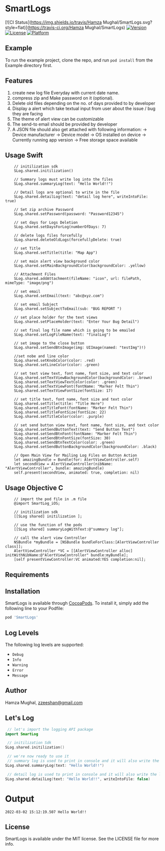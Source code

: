 # SmartLogs

[![CI Status](https://img.shields.io/travis/Hamza Mughal/SmartLogs.svg?style=flat)](https://travis-ci.org/Hamza Mughal/SmartLogs)
[![Version](https://img.shields.io/cocoapods/v/SmartLogs.svg?style=flat)](https://cocoapods.org/pods/SmartLogs)
[![License](https://img.shields.io/cocoapods/l/SmartLogs.svg?style=flat)](https://cocoapods.org/pods/SmartLogs)
[![Platform](https://img.shields.io/cocoapods/p/SmartLogs.svg?style=flat)](https://cocoapods.org/pods/SmartLogs)

## Example

To run the example project, clone the repo, and run `pod install` from the Example directory first.

## Features

 1) create new log file Everyday with current date name.
 2) compress zip and Make password on it (optional).
 3) Delete old files depending on the no. of days provided to by developer
 4) Display a alert which take textual input from user about the issue / bug they are facing
 5) The theme of alert view can be customizable
 6) The send-to email should be provided by developer
 7) A JSON file should also get attached with following information:
        -> Device manufacturer
        -> Device model
        -> OS installed on device
        -> Currently running app version
        -> Free storage space available

## Usage Swift

        // initilization sdk
        SLog.shared.initilization()
        
        // Summary logs must write log into the files 
        SLog.shared.summaryLog(text: "Hello World!!")
        
        // Detail logs are optional to write in the file
        SLog.shared.detailLog(text: "detail log here", writeIntoFile: true)
        
        // Set zip archive Password
        SLog.shared.setPassword(password: "Password12345")
        
        // set days for Logs Deletion
        SLog.shared.setDaysForLog(numberOfDays: 7)
        
        // delete logs files forcefully
        SLog.shared.deleteOldLogs(forcefullyDelete: true)
        
        // set Title
        SLog.shared.setTitle(title: "Map App")
        
        // set main alert view background color
        SLog.shared.setMainBackgroundColor(backgroundColor: .yellow)
        
        // Attachment Files
        SLog.shared.addAttachment(fileName: "icon", url: filePath, mimeType: "image/png")
        
        // set email
        SLog.shared.setEmail(text: "abc@xyz.com")
        
        // set email Subject
        SLog.shared.setSubjectToEmail(sub: "BUG REPORT ")
        
        // set place holder for the text views
        SLog.shared.setPlaceHolder(text: "Enter Your Bug Detail")
        
        // set final log file name which is going to be emailed
        SLog.shared.setLogFileName(text: "finalLog")
        
        // set image to the close button
        SLog.shared.setSendBtnImage(img: UIImage(named: "testImg")!)
        
        //set nobe and line color
        SLog.shared.setKnobColor(color: .red)
        SLog.shared.setLineColor(color: .green)
                
        // set text view text, font name, font size, and text color
        SLog.shared.setTextViewBackgroundColor(backgroundColor: .brown)
        SLog.shared.setTextViewTextColor(color: .green)
        SLog.shared.setTextViewFont(fontName: "Marker Felt Thin")
        SLog.shared.setTextViewFontSize(fontSize: 17)
        
        // set title text, font name, font size and text color
        SLog.shared.setTitle(title: "Title Here")
        SLog.shared.setTitleFont(fontName: "Marker Felt Thin")
        SLog.shared.setTitleFontSize(fontSize: 22)
        SLog.shared.setTitleColor(color: .purple)

        // set send button view text, font name, font size, and text color
        SLog.shared.setSendButtonText(text: "Send Button Text")
        SLog.shared.setSendBtnFont(fontName: "Marker Felt Thin")
        SLog.shared.setSendBtnFontSize(fontSize: 30)
        SLog.shared.setSendBtnTextColor(color: .green)
        SLog.shared.setSendButtonBackgroundColor(backgroundColor: .black)
        
        // Open Main View for Mailing Log Files on Button Action
        let amazingBundle = Bundle(for: AlertViewController.self)
        let secondView = AlertViewController(nibName: "AlertViewController", bundle: amazingBundle)
        self.present(secondView, animated: true, completion: nil)
        
## Usage Objective C

        // import the pod file in .m file
        @import SmartLog_iOS;
        
        // initilization sdk
        [[SLog shared] initilization ];

        // use the function of the pods
        [[SLog shared] summaryLogWithText:@"summary log"];

        // call the alert view Controller
        NSBundle *myBundle = [NSBundle bundleForClass:[AlertViewController class]];
        AlertViewController *VC = [[AlertViewController alloc] initWithNibName:@"AlertViewController" bundle:myBundle];
        [self presentViewController:VC animated:YES completion:nil];
        
## Requirements

## Installation

SmartLogs is available through [CocoaPods](https://cocoapods.org). To install
it, simply add the following line to your Podfile:

```ruby
pod 'SmartLogs'
```

## Log Levels

The following log levels are supported:

 - `Debug`
 - `Info`
 - `Warning`
 - `Error`
 - `Message`

## Author

Hamza Mughal, zzeeshan@gmail.com

 ## Let's Log

```swift
 // let's import the logging API package
import SmartLog

 // initilization Sdk
SLog.shared.initilization()

 // we're now ready to use it
 // summary log is used to print in console and it will also write the log into file 
SLog.shared.summaryLog(text: "Hello World!!")

 // detail log is used to print in console and it will also write the log into file (optional)
SLog.shared.detailLog(text: "Hello World!!", writeIntoFile: false)
```

# Output

```
2022-03-02 15:12:19.507 Hello World!!

```

## License

SmartLogs is available under the MIT license. See the LICENSE file for more info.

